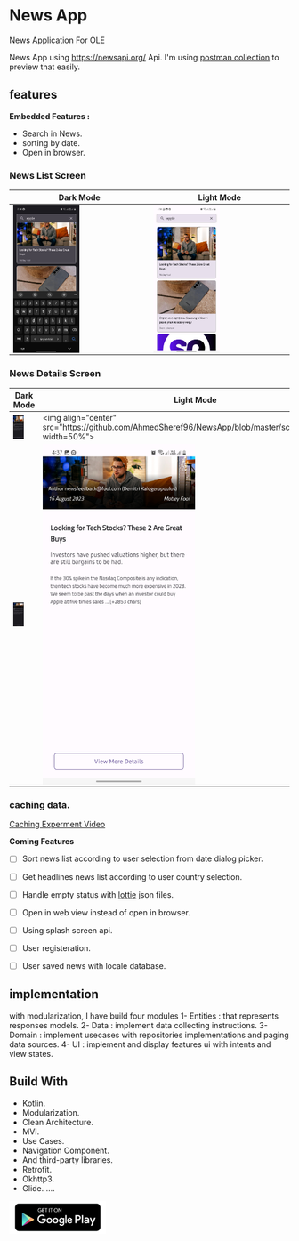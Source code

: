 # News App
News Application For OLE

News App using https://newsapi.org/ Api.
I'm using  [postman collection](https://elements.getpostman.com/redirect?entityId=19417510-d67c72fb-5224-47bc-9aea-ca775aee486a&entityType=collection) to preview that easily.

## features
**Embedded Features :**
 - Search in News.
 - sorting by date.
 - Open in browser.


### News List Screen

| Dark Mode                                                    | Light Mode                                                   |
| ------------------------------------------------------------ | ------------------------------------------------------------ |
| <img align="center" src="https://github.com/AhmedSheref96/NewsApp/blob/master/screen1_dark.jpg" width="50%"> | <img align="center" src="https://github.com/AhmedSheref96/NewsApp/blob/master/screen1_light.jpg" width="50%"> |


### News Details Screen

| Dark Mode                                                    | Light Mode                                                   |
| ------------------------------------------------------------ | ------------------------------------------------------------ |
| <img align="center" src="https://github.com/AhmedSheref96/NewsApp/blob/master/screen2_dark.jpg" width="50%"> | <img align="center" src="https://github.com/AhmedSheref96/NewsApp/blob/master/screen2_light.jpg" width=50%"> |
| <img align="center" src="https://github.com/AhmedSheref96/NewsApp/blob/master/screen3_dark.jpg" width="50%"> | <img align="center" src="https://github.com/AhmedSheref96/NewsApp/blob/master/screen3_light.jpg" width="50%"> |


### caching data. 
[Caching Experment Video](https://github.com/AhmedSheref96/NewsApp/blob/master/screen_recording2.mp4)

**Coming Features**

- [ ] Sort news list according to user selection from date dialog picker.
- [ ] Get headlines news list according to user country selection.
- [ ] Handle empty status with [lottie](https://lottiefiles.com/) json files.
- [ ] Open in web view instead of open in browser.
- [ ] Using splash screen api.
- [ ] User registeration.
- [ ] User saved news with locale database.



## implementation
with modularization, I have build four  modules
1- Entities : that represents responses models.
2- Data : implement data collecting instructions.
3- Domain : implement usecases with repositories implementations and paging data sources.
4- UI : implement and display features ui with intents and view states.


## Build With
- Kotlin.
- Modularization.
- Clean Architecture.
- MVI.
- Use Cases.
- Navigation Component.
- And third-party libraries.
- Retrofit.
- Okhttp3.
- Glide.
  ....



<a href="https://play.google.com/store/apps/details?id=com.el3sas.newsapp" target="blank"><img align="center" src="https://github.com/AhmedSheref96/NewsApp/blob/master/store_img.png" alt="Get It On Store" height="60"/></a>


